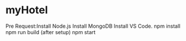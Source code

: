 # myHotel
Pre Request:Install Node.js
Install MongoDB
Install VS Code.
npm install
npm run build (after setup)
npm start
